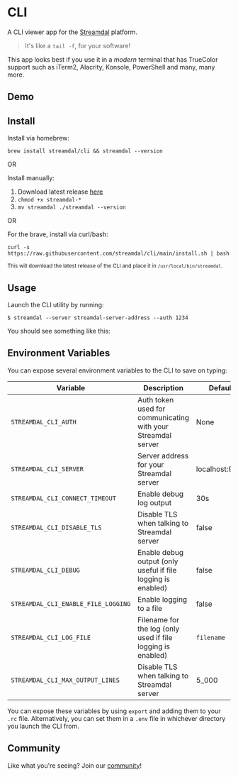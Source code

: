CLI
===

A CLI viewer app for the [Streamdal](https://streamdal.com) platform.

> It's like a `tail -f`, for your software!

This app looks best if you use it in a _modern_ terminal that has TrueColor 
support such as iTerm2, Alacrity, Konsole, PowerShell and many, many more.

## Demo

## Install
Install via homebrew:
```
brew install streamdal/cli && streamdal --version
```

OR

Install manually:

1. Download latest release [here](https://github.com/streamdal/cli/release)
2. `chmod +x streamdal-*`
3. `mv streamdal ./streamdal --version`

OR

For the brave, install via curl/bash:

`curl -s https://raw.githubusercontent.com/streamdal/cli/main/install.sh | bash`

<sub>This will download the latest release of the CLI and place it in `/usr/local/bin/streamdal`.</sub>

## Usage

Launch the CLI utility by running:

```
$ streamdal --server streamdal-server-address --auth 1234
```

You should see something like this:

## Environment Variables

You can expose several environment variables to the CLI to save on typing:

| Variable                            | Description                                                  | Default       | Required |  
|-------------------------------------|--------------------------------------------------------------|---------------|---------|
| `STREAMDAL_CLI_AUTH`                | Auth token used for communicating with your Streamdal server | None          | **true** |
| `STREAMDAL_CLI_SERVER`              | Server address for your Streamdal server                     | localhost:9090 | **true** |
| `STREAMDAL_CLI_CONNECT_TIMEOUT`     | Enable debug log output                                      | 30s           | false | 
| `STREAMDAL_CLI_DISABLE_TLS`         | Disable TLS when talking to Streamdal server                 | false         | false | 
| `STREAMDAL_CLI_DEBUG`               | Enable debug output (only useful if file logging is enabled) | false         | false |
| `STREAMDAL_CLI_ENABLE_FILE_LOGGING` | Enable logging to a file                                     | false         | false |
| `STREAMDAL_CLI_LOG_FILE`            | Filename for the log (only used if file logging is enabled)  | `filename`    | false |
| `STREAMDAL_CLI_MAX_OUTPUT_LINES`    | Disable TLS when talking to Streamdal server                 | 5_000         | false |

You can expose these variables by using `export` and adding them to your `.rc`
file. Alternatively, you can set them in a `.env` file in whichever directory 
you launch the CLI from.

## Community

Like what you're seeing? Join our [community](https://docs.streamdal.com/community)!
